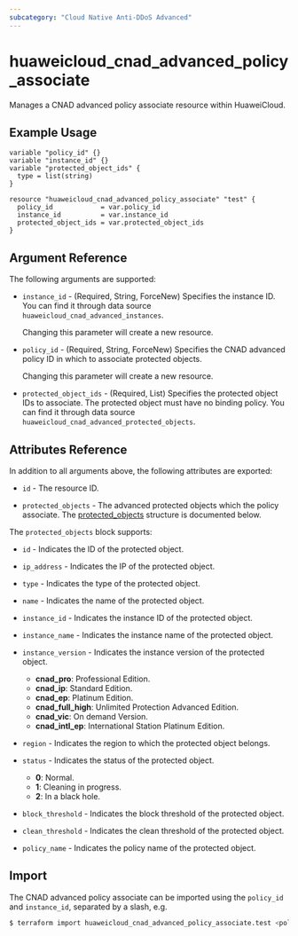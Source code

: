 ```yaml
---
subcategory: "Cloud Native Anti-DDoS Advanced"
---
```


# huaweicloud_cnad_advanced_policy_associate

Manages a CNAD advanced policy associate resource within HuaweiCloud.

## Example Usage

```hcl
variable "policy_id" {}
variable "instance_id" {}
variable "protected_object_ids" {
  type = list(string)
}

resource "huaweicloud_cnad_advanced_policy_associate" "test" {
  policy_id            = var.policy_id
  instance_id          = var.instance_id
  protected_object_ids = var.protected_object_ids
}
```

## Argument Reference

The following arguments are supported:

* `instance_id` - (Required, String, ForceNew) Specifies the instance ID. You can find it through data source
  `huaweicloud_cnad_advanced_instances`.

  Changing this parameter will create a new resource.

* `policy_id` - (Required, String, ForceNew) Specifies the CNAD advanced policy ID in which to associate protected
  objects.

  Changing this parameter will create a new resource.

* `protected_object_ids` - (Required, List) Specifies the protected object IDs to associate. The protected object must
  have no binding policy. You can find it through data source `huaweicloud_cnad_advanced_protected_objects`.

## Attributes Reference

In addition to all arguments above, the following attributes are exported:

* `id` - The resource ID.

* `protected_objects` - The advanced protected objects which the policy associate.
  The [protected_objects](#advancedProtectedObject_GetAdvancedProtectedObjects) structure is documented below.

<a name="advancedProtectedObject_GetAdvancedProtectedObjects"></a>
The `protected_objects` block supports:

* `id` - Indicates the ID of the protected object.

* `ip_address` - Indicates the IP of the protected object.

* `type` - Indicates the type of the protected object.

* `name` - Indicates the name of the protected object.

* `instance_id` - Indicates the instance ID of the protected object.

* `instance_name` - Indicates the instance name of the protected object.

* `instance_version` - Indicates the instance version of the protected object.
  + **cnad_pro**: Professional Edition.
  + **cnad_ip**: Standard Edition.
  + **cnad_ep**: Platinum Edition.
  + **cnad_full_high**: Unlimited Protection Advanced Edition.
  + **cnad_vic**: On demand Version.
  + **cnad_intl_ep**: International Station Platinum Edition.

* `region` - Indicates the region to which the protected object belongs.

* `status` - Indicates the status of the protected object.
  + **0**: Normal.
  + **1**: Cleaning in progress.
  + **2**: In a black hole.

* `block_threshold` - Indicates the block threshold of the protected object.

* `clean_threshold` - Indicates the clean threshold of the protected object.

* `policy_name` - Indicates the policy name of the protected object.

## Import

The CNAD advanced policy associate can be imported using the `policy_id` and `instance_id`, separated by a slash, e.g.

```bash
$ terraform import huaweicloud_cnad_advanced_policy_associate.test <policy_id>/<instance_id>
```
